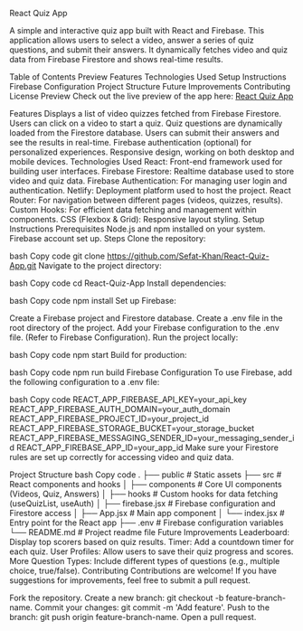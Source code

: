 React Quiz App

A simple and interactive quiz app built with React and Firebase. This application allows users to select a video, answer a series of quiz questions, and submit their answers. It dynamically fetches video and quiz data from Firebase Firestore and shows real-time results.

Table of Contents
Preview
Features
Technologies Used
Setup Instructions
Firebase Configuration
Project Structure
Future Improvements
Contributing
License
Preview
Check out the live preview of the app here: [React Quiz App](https://react-quiz-appeact.netlify.app)


Features
Displays a list of video quizzes fetched from Firebase Firestore.
Users can click on a video to start a quiz.
Quiz questions are dynamically loaded from the Firestore database.
Users can submit their answers and see the results in real-time.
Firebase authentication (optional) for personalized experiences.
Responsive design, working on both desktop and mobile devices.
Technologies Used
React: Front-end framework used for building user interfaces.
Firebase Firestore: Realtime database used to store video and quiz data.
Firebase Authentication: For managing user login and authentication.
Netlify: Deployment platform used to host the project.
React Router: For navigation between different pages (videos, quizzes, results).
Custom Hooks: For efficient data fetching and management within components.
CSS (Flexbox & Grid): Responsive layout styling.
Setup Instructions
Prerequisites
Node.js and npm installed on your system.
Firebase account set up.
Steps
Clone the repository:

bash
Copy code
git clone https://github.com/Sefat-Khan/React-Quiz-App.git
Navigate to the project directory:

bash
Copy code
cd React-Quiz-App
Install dependencies:

bash
Copy code
npm install
Set up Firebase:

Create a Firebase project and Firestore database.
Create a .env file in the root directory of the project.
Add your Firebase configuration to the .env file. (Refer to Firebase Configuration).
Run the project locally:

bash
Copy code
npm start
Build for production:

bash
Copy code
npm run build
Firebase Configuration
To use Firebase, add the following configuration to a .env file:

bash
Copy code
REACT_APP_FIREBASE_API_KEY=your_api_key
REACT_APP_FIREBASE_AUTH_DOMAIN=your_auth_domain
REACT_APP_FIREBASE_PROJECT_ID=your_project_id
REACT_APP_FIREBASE_STORAGE_BUCKET=your_storage_bucket
REACT_APP_FIREBASE_MESSAGING_SENDER_ID=your_messaging_sender_id
REACT_APP_FIREBASE_APP_ID=your_app_id
Make sure your Firestore rules are set up correctly for accessing video and quiz data.

Project Structure
bash
Copy code
.
├── public              # Static assets
├── src                 # React components and hooks
│   ├── components      # Core UI components (Videos, Quiz, Answers)
│   ├── hooks           # Custom hooks for data fetching (useQuizList, useAuth)
│   ├── firebase.jsx    # Firebase configuration and Firestore access
│   ├── App.jsx         # Main app component
│   └── index.jsx       # Entry point for the React app
├── .env                # Firebase configuration variables
└── README.md           # Project readme file
Future Improvements
Leaderboard: Display top scorers based on quiz results.
Timer: Add a countdown timer for each quiz.
User Profiles: Allow users to save their quiz progress and scores.
More Question Types: Include different types of questions (e.g., multiple choice, true/false).
Contributing
Contributions are welcome! If you have suggestions for improvements, feel free to submit a pull request.

Fork the repository.
Create a new branch: git checkout -b feature-branch-name.
Commit your changes: git commit -m 'Add feature'.
Push to the branch: git push origin feature-branch-name.
Open a pull request.
